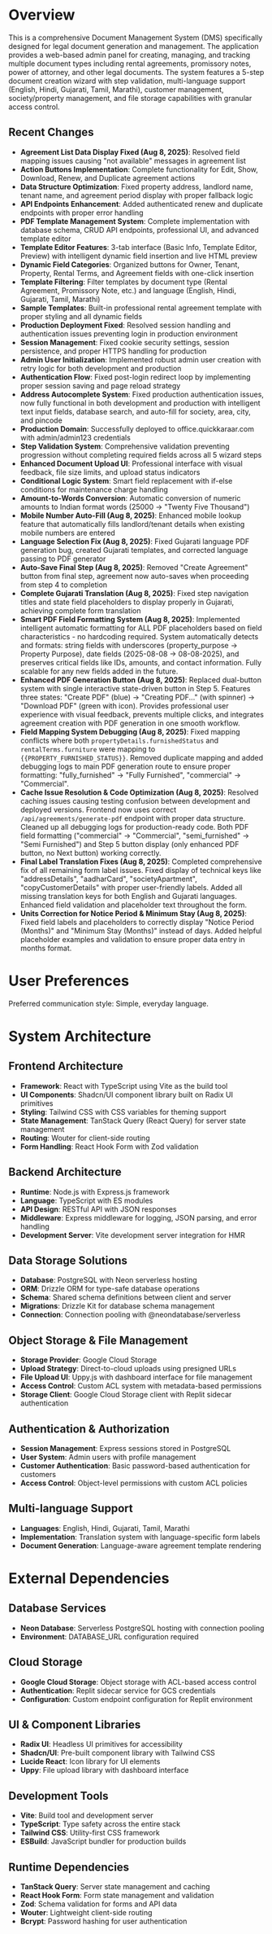# Overview

This is a comprehensive Document Management System (DMS) specifically designed for legal document generation and management. The application provides a web-based admin panel for creating, managing, and tracking multiple document types including rental agreements, promissory notes, power of attorney, and other legal documents. The system features a 5-step document creation wizard with step validation, multi-language support (English, Hindi, Gujarati, Tamil, Marathi), customer management, society/property management, and file storage capabilities with granular access control.

## Recent Changes

- **Agreement List Data Display Fixed (Aug 8, 2025)**: Resolved field mapping issues causing "not available" messages in agreement list
- **Action Buttons Implementation**: Complete functionality for Edit, Show, Download, Renew, and Duplicate agreement actions
- **Data Structure Optimization**: Fixed property address, landlord name, tenant name, and agreement period display with proper fallback logic
- **API Endpoints Enhancement**: Added authenticated renew and duplicate endpoints with proper error handling
- **PDF Template Management System**: Complete implementation with database schema, CRUD API endpoints, professional UI, and advanced template editor
- **Template Editor Features**: 3-tab interface (Basic Info, Template Editor, Preview) with intelligent dynamic field insertion and live HTML preview
- **Dynamic Field Categories**: Organized buttons for Owner, Tenant, Property, Rental Terms, and Agreement fields with one-click insertion
- **Template Filtering**: Filter templates by document type (Rental Agreement, Promissory Note, etc.) and language (English, Hindi, Gujarati, Tamil, Marathi)
- **Sample Templates**: Built-in professional rental agreement template with proper styling and all dynamic fields
- **Production Deployment Fixed**: Resolved session handling and authentication issues preventing login in production environment
- **Session Management**: Fixed cookie security settings, session persistence, and proper HTTPS handling for production
- **Admin User Initialization**: Implemented robust admin user creation with retry logic for both development and production
- **Authentication Flow**: Fixed post-login redirect loop by implementing proper session saving and page reload strategy
- **Address Autocomplete System**: Fixed production authentication issues, now fully functional in both development and production with intelligent text input fields, database search, and auto-fill for society, area, city, and pincode
- **Production Domain**: Successfully deployed to office.quickkaraar.com with admin/admin123 credentials
- **Step Validation System**: Comprehensive validation preventing progression without completing required fields across all 5 wizard steps
- **Enhanced Document Upload UI**: Professional interface with visual feedback, file size limits, and upload status indicators
- **Conditional Logic System**: Smart field replacement with if-else conditions for maintenance charge handling
- **Amount-to-Words Conversion**: Automatic conversion of numeric amounts to Indian format words (25000 → "Twenty Five Thousand")
- **Mobile Number Auto-Fill (Aug 8, 2025)**: Enhanced mobile lookup feature that automatically fills landlord/tenant details when existing mobile numbers are entered
- **Language Selection Fix (Aug 8, 2025)**: Fixed Gujarati language PDF generation bug, created Gujarati templates, and corrected language passing to PDF generator
- **Auto-Save Final Step (Aug 8, 2025)**: Removed "Create Agreement" button from final step, agreement now auto-saves when proceeding from step 4 to completion
- **Complete Gujarati Translation (Aug 8, 2025)**: Fixed step navigation titles and state field placeholders to display properly in Gujarati, achieving complete form translation
- **Smart PDF Field Formatting System (Aug 8, 2025)**: Implemented intelligent automatic formatting for ALL PDF placeholders based on field characteristics - no hardcoding required. System automatically detects and formats: string fields with underscores (property_purpose → Property Purpose), date fields (2025-08-08 → 08-08-2025), and preserves critical fields like IDs, amounts, and contact information. Fully scalable for any new fields added in the future.
- **Enhanced PDF Generation Button (Aug 8, 2025)**: Replaced dual-button system with single interactive state-driven button in Step 5. Features three states: "Create PDF" (blue) → "Creating PDF..." (with spinner) → "Download PDF" (green with icon). Provides professional user experience with visual feedback, prevents multiple clicks, and integrates agreement creation with PDF generation in one smooth workflow.
- **Field Mapping System Debugging (Aug 8, 2025)**: Fixed mapping conflicts where both `propertyDetails.furnishedStatus` and `rentalTerms.furniture` were mapping to `{{PROPERTY_FURNISHED_STATUS}}`. Removed duplicate mapping and added debugging logs to main PDF generation route to ensure proper formatting: "fully_furnished" → "Fully Furnished", "commercial" → "Commercial".
- **Cache Issue Resolution & Code Optimization (Aug 8, 2025)**: Resolved caching issues causing testing confusion between development and deployed versions. Frontend now uses correct `/api/agreements/generate-pdf` endpoint with proper data structure. Cleaned up all debugging logs for production-ready code. Both PDF field formatting ("commercial" → "Commercial", "semi_furnished" → "Semi Furnished") and Step 5 button display (only enhanced PDF button, no Next button) working correctly.
- **Final Label Translation Fixes (Aug 8, 2025)**: Completed comprehensive fix of all remaining form label issues. Fixed display of technical keys like "addressDetails", "aadharCard", "societyApartment", "copyCustomerDetails" with proper user-friendly labels. Added all missing translation keys for both English and Gujarati languages. Enhanced field validation and placeholder text throughout the form.
- **Units Correction for Notice Period & Minimum Stay (Aug 8, 2025)**: Fixed field labels and placeholders to correctly display "Notice Period (Months)" and "Minimum Stay (Months)" instead of days. Added helpful placeholder examples and validation to ensure proper data entry in months format.

# User Preferences

Preferred communication style: Simple, everyday language.

# System Architecture

## Frontend Architecture
- **Framework**: React with TypeScript using Vite as the build tool
- **UI Components**: Shadcn/UI component library built on Radix UI primitives
- **Styling**: Tailwind CSS with CSS variables for theming support
- **State Management**: TanStack Query (React Query) for server state management
- **Routing**: Wouter for client-side routing
- **Form Handling**: React Hook Form with Zod validation

## Backend Architecture
- **Runtime**: Node.js with Express.js framework
- **Language**: TypeScript with ES modules
- **API Design**: RESTful API with JSON responses
- **Middleware**: Express middleware for logging, JSON parsing, and error handling
- **Development Server**: Vite development server integration for HMR

## Data Storage Solutions
- **Database**: PostgreSQL with Neon serverless hosting
- **ORM**: Drizzle ORM for type-safe database operations
- **Schema**: Shared schema definitions between client and server
- **Migrations**: Drizzle Kit for database schema management
- **Connection**: Connection pooling with @neondatabase/serverless

## Object Storage & File Management
- **Storage Provider**: Google Cloud Storage
- **Upload Strategy**: Direct-to-cloud uploads using presigned URLs
- **File Upload UI**: Uppy.js with dashboard interface for file management
- **Access Control**: Custom ACL system with metadata-based permissions
- **Storage Client**: Google Cloud Storage client with Replit sidecar authentication

## Authentication & Authorization
- **Session Management**: Express sessions stored in PostgreSQL
- **User System**: Admin users with profile management
- **Customer Authentication**: Basic password-based authentication for customers
- **Access Control**: Object-level permissions with custom ACL policies

## Multi-language Support
- **Languages**: English, Hindi, Gujarati, Tamil, Marathi
- **Implementation**: Translation system with language-specific form labels
- **Document Generation**: Language-aware agreement template rendering

# External Dependencies

## Database Services
- **Neon Database**: Serverless PostgreSQL hosting with connection pooling
- **Environment**: DATABASE_URL configuration required

## Cloud Storage
- **Google Cloud Storage**: Object storage with ACL-based access control
- **Authentication**: Replit sidecar service for GCS credentials
- **Configuration**: Custom endpoint configuration for Replit environment

## UI & Component Libraries
- **Radix UI**: Headless UI primitives for accessibility
- **Shadcn/UI**: Pre-built component library with Tailwind CSS
- **Lucide React**: Icon library for UI elements
- **Uppy**: File upload library with dashboard interface

## Development Tools
- **Vite**: Build tool and development server
- **TypeScript**: Type safety across the entire stack
- **Tailwind CSS**: Utility-first CSS framework
- **ESBuild**: JavaScript bundler for production builds

## Runtime Dependencies
- **TanStack Query**: Server state management and caching
- **React Hook Form**: Form state management and validation
- **Zod**: Schema validation for forms and API data
- **Wouter**: Lightweight client-side routing
- **Bcrypt**: Password hashing for user authentication